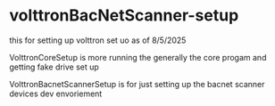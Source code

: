 # volttronBacNetScanner-setup
this for setting up volttron set uo as of 8/5/2025  

VolttronCoreSetup is more running the generally the core progam and getting fake drive set up

VolttronBacnetScannerSetup is for  just setting up the bacnet scanner devices  dev envoriement



